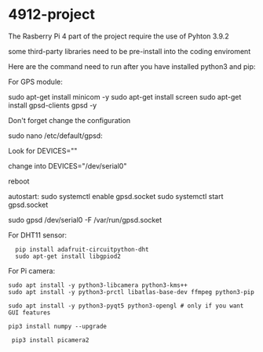 # 4912-project

The Rasberry Pi 4 part of the project require the use of Pyhton 3.9.2

some third-party libraries need to be pre-install into the coding enviroment

Here are the command need to run after you have installed python3 and pip:

For GPS  module:

  sudo apt-get install minicom -y
  sudo apt-get install screen
  sudo apt-get install gpsd-clients gpsd -y

Don't forget change the configuration

  sudo nano /etc/default/gpsd:

  Look for DEVICES=""

  change into DEVICES="/dev/serial0"

  reboot

autostart:
  sudo systemctl enable gpsd.socket
  sudo systemctl start gpsd.socket

  sudo gpsd /dev/serial0 -F /var/run/gpsd.socket

For DHT11 sensor:

	  pip install adafruit-circuitpython-dht
	  sudo apt-get install libgpiod2

For Pi camera:

  	sudo apt install -y python3-libcamera python3-kms++
  	sudo apt install -y python3-prctl libatlas-base-dev ffmpeg python3-pip
  
  	sudo apt install -y python3-pyqt5 python3-opengl # only if you want GUI features
  
	pip3 install numpy --upgrade

 	 pip3 install picamera2





